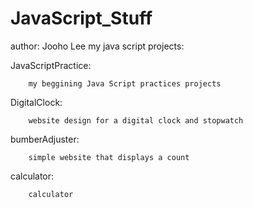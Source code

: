 # JavaScript_Stuff
author: Jooho Lee
my java script projects:

JavaScriptPractice:

        my beggining Java Script practices projects

DigitalClock:

        website design for a digital clock and stopwatch

bumberAdjuster:

        simple website that displays a count

calculator:

        calculator
